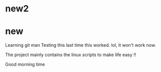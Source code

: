 
# new2
# new 
Learning git man
Testing this
last time this worked. lol, it won't work now. 

The project mainly contains the linux scripts to make life easy !!


Good morning time
